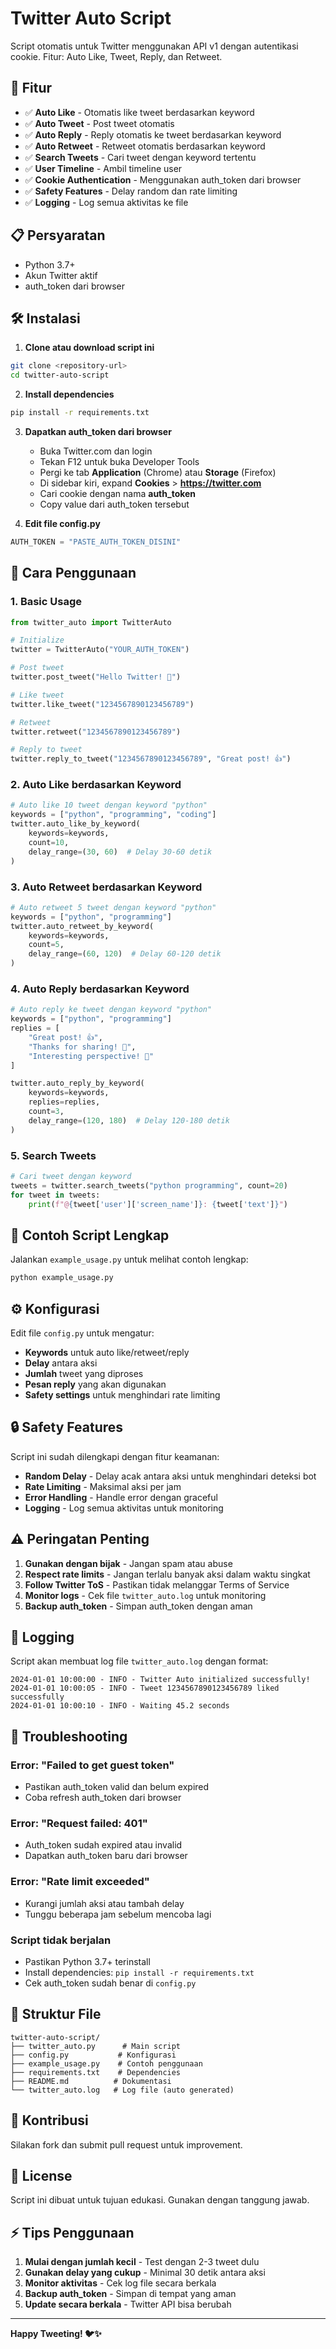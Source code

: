 # Twitter Auto Script

Script otomatis untuk Twitter menggunakan API v1 dengan autentikasi cookie. Fitur: Auto Like, Tweet, Reply, dan Retweet.

## 🚀 Fitur

- ✅ **Auto Like** - Otomatis like tweet berdasarkan keyword
- ✅ **Auto Tweet** - Post tweet otomatis
- ✅ **Auto Reply** - Reply otomatis ke tweet berdasarkan keyword
- ✅ **Auto Retweet** - Retweet otomatis berdasarkan keyword
- ✅ **Search Tweets** - Cari tweet dengan keyword tertentu
- ✅ **User Timeline** - Ambil timeline user
- ✅ **Cookie Authentication** - Menggunakan auth_token dari browser
- ✅ **Safety Features** - Delay random dan rate limiting
- ✅ **Logging** - Log semua aktivitas ke file

## 📋 Persyaratan

- Python 3.7+
- Akun Twitter aktif
- auth_token dari browser

## 🛠️ Instalasi

1. **Clone atau download script ini**
```bash
git clone <repository-url>
cd twitter-auto-script
```

2. **Install dependencies**
```bash
pip install -r requirements.txt
```

3. **Dapatkan auth_token dari browser**
   - Buka Twitter.com dan login
   - Tekan F12 untuk buka Developer Tools
   - Pergi ke tab **Application** (Chrome) atau **Storage** (Firefox)
   - Di sidebar kiri, expand **Cookies** > **https://twitter.com**
   - Cari cookie dengan nama **auth_token**
   - Copy value dari auth_token tersebut

4. **Edit file config.py**
```python
AUTH_TOKEN = "PASTE_AUTH_TOKEN_DISINI"
```

## 📖 Cara Penggunaan

### 1. Basic Usage

```python
from twitter_auto import TwitterAuto

# Initialize
twitter = TwitterAuto("YOUR_AUTH_TOKEN")

# Post tweet
twitter.post_tweet("Hello Twitter! 🤖")

# Like tweet
twitter.like_tweet("1234567890123456789")

# Retweet
twitter.retweet("1234567890123456789")

# Reply to tweet
twitter.reply_to_tweet("1234567890123456789", "Great post! 👍")
```

### 2. Auto Like berdasarkan Keyword

```python
# Auto like 10 tweet dengan keyword "python"
keywords = ["python", "programming", "coding"]
twitter.auto_like_by_keyword(
    keywords=keywords,
    count=10,
    delay_range=(30, 60)  # Delay 30-60 detik
)
```

### 3. Auto Retweet berdasarkan Keyword

```python
# Auto retweet 5 tweet dengan keyword "python"
keywords = ["python", "programming"]
twitter.auto_retweet_by_keyword(
    keywords=keywords,
    count=5,
    delay_range=(60, 120)  # Delay 60-120 detik
)
```

### 4. Auto Reply berdasarkan Keyword

```python
# Auto reply ke tweet dengan keyword "python"
keywords = ["python", "programming"]
replies = [
    "Great post! 👍",
    "Thanks for sharing! 🙏",
    "Interesting perspective! 🤔"
]

twitter.auto_reply_by_keyword(
    keywords=keywords,
    replies=replies,
    count=3,
    delay_range=(120, 180)  # Delay 120-180 detik
)
```

### 5. Search Tweets

```python
# Cari tweet dengan keyword
tweets = twitter.search_tweets("python programming", count=20)
for tweet in tweets:
    print(f"@{tweet['user']['screen_name']}: {tweet['text']}")
```

## 🎯 Contoh Script Lengkap

Jalankan `example_usage.py` untuk melihat contoh lengkap:

```bash
python example_usage.py
```

## ⚙️ Konfigurasi

Edit file `config.py` untuk mengatur:

- **Keywords** untuk auto like/retweet/reply
- **Delay** antara aksi
- **Jumlah** tweet yang diproses
- **Pesan reply** yang akan digunakan
- **Safety settings** untuk menghindari rate limiting

## 🔒 Safety Features

Script ini sudah dilengkapi dengan fitur keamanan:

- **Random Delay** - Delay acak antara aksi untuk menghindari deteksi bot
- **Rate Limiting** - Maksimal aksi per jam
- **Error Handling** - Handle error dengan graceful
- **Logging** - Log semua aktivitas untuk monitoring

## ⚠️ Peringatan Penting

1. **Gunakan dengan bijak** - Jangan spam atau abuse
2. **Respect rate limits** - Jangan terlalu banyak aksi dalam waktu singkat
3. **Follow Twitter ToS** - Pastikan tidak melanggar Terms of Service
4. **Monitor logs** - Cek file `twitter_auto.log` untuk monitoring
5. **Backup auth_token** - Simpan auth_token dengan aman

## 📝 Logging

Script akan membuat log file `twitter_auto.log` dengan format:

```
2024-01-01 10:00:00 - INFO - Twitter Auto initialized successfully!
2024-01-01 10:00:05 - INFO - Tweet 1234567890123456789 liked successfully
2024-01-01 10:00:10 - INFO - Waiting 45.2 seconds
```

## 🐛 Troubleshooting

### Error: "Failed to get guest token"
- Pastikan auth_token valid dan belum expired
- Coba refresh auth_token dari browser

### Error: "Request failed: 401"
- Auth_token sudah expired atau invalid
- Dapatkan auth_token baru dari browser

### Error: "Rate limit exceeded"
- Kurangi jumlah aksi atau tambah delay
- Tunggu beberapa jam sebelum mencoba lagi

### Script tidak berjalan
- Pastikan Python 3.7+ terinstall
- Install dependencies: `pip install -r requirements.txt`
- Cek auth_token sudah benar di `config.py`

## 📁 Struktur File

```
twitter-auto-script/
├── twitter_auto.py      # Main script
├── config.py           # Konfigurasi
├── example_usage.py    # Contoh penggunaan
├── requirements.txt    # Dependencies
├── README.md          # Dokumentasi
└── twitter_auto.log   # Log file (auto generated)
```

## 🤝 Kontribusi

Silakan fork dan submit pull request untuk improvement.

## 📄 License

Script ini dibuat untuk tujuan edukasi. Gunakan dengan tanggung jawab.

## ⚡ Tips Penggunaan

1. **Mulai dengan jumlah kecil** - Test dengan 2-3 tweet dulu
2. **Gunakan delay yang cukup** - Minimal 30 detik antara aksi
3. **Monitor aktivitas** - Cek log file secara berkala
4. **Backup auth_token** - Simpan di tempat yang aman
5. **Update secara berkala** - Twitter API bisa berubah

---

**Happy Tweeting! 🐦✨**